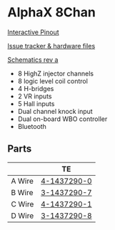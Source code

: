 # AlphaX 8Chan

[Interactive Pinout](https://rusefi.com/docs/pinouts/hellen/alphax-8chan/)

[Issue tracker & hardware files](https://github.com/rusefi/alphax-8chan)

[Schematics rev a](https://github.com/rusefi/hellen121vag/raw/main/boards/alphax_8ch-a/board/alphax_8ch-a-schematic.pdf)

* 8 HighZ injector channels
* 8 logic level coil control
* 4 H-bridges
* 2 VR inputs
* 5 Hall inputs
* Dual channel knock input
* Dual on-board WBO controller
* Bluetooth

## Parts

|   |  TE |  
|---|---|
|A Wire    | [4-1437290-0](https://www.te.com/usa-en/product-4-1437290-0.html)  |
|B Wire   | [3-1437290-7](https://www.te.com/usa-en/product-3-1437290-7.html)  |
|C Wire   |[4-1437290-1](https://www.te.com/usa-en/product-4-1437290-1.html)   |
|D Wire   | [3-1437290-8](https://www.te.com/usa-en/product-3-1437290-8.html)  |
